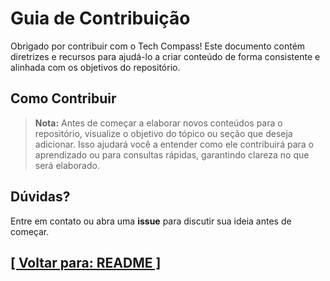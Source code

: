 # Guia de Contribuição

Obrigado por contribuir com o Tech Compass! Este documento contém diretrizes e recursos para ajudá-lo a criar conteúdo de forma consistente e alinhada com os objetivos do repositório.

## Como Contribuir

> **Nota:** Antes de começar a elaborar novos conteúdos para o repositório, visualize o objetivo do tópico ou seção que deseja adicionar. 
Isso ajudará você a entender como ele contribuirá para o aprendizado ou para consultas rápidas, garantindo clareza no que será elaborado.

<!--
TODO: Elaborar o conteúdo desta seção. Exemplo de conteúdo para a seção:

1. Leia os [objetivos do repositório](./README.md) para entender o propósito geral.
2. Use os templates disponíveis no diretório [1-Template](./1-Template/) para estruturar seu conteúdo.
3. Certifique-se de que sua contribuição:
   - Siga o padrão de organização do repositório.
   - Inclua descrições claras e exemplos práticos.
4. Envie sua contribuição por meio de um **pull request**, explicando as mudanças propostas.

## Recursos Úteis

- **[Diretrizes de Estilo](./1-Template/Diretrizes.md):** Regras de formatação e nomenclatura para manter a consistência.
- **[Templates de Conteúdo](./1-Template/):** Modelos prontos para diferentes tipos de conteúdo.
-->

## Dúvidas?

Entre em contato ou abra uma **issue** para discutir sua ideia antes de começar.

## [[ Voltar para: README ]](./README.md)